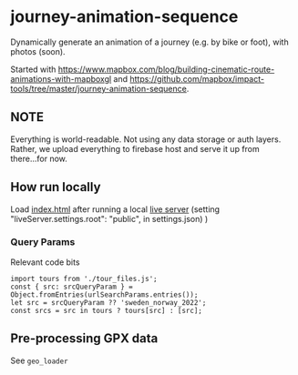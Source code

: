 # journey-animation-sequence

Dynamically generate an animation of a journey (e.g. by bike or foot), with photos (soon).

Started with https://www.mapbox.com/blog/building-cinematic-route-animations-with-mapboxgl and https://github.com/mapbox/impact-tools/tree/master/journey-animation-sequence.

## NOTE

Everything is world-readable.  Not using any data storage or auth layers.  Rather, we upload everything to firebase host and serve it up from there...for now.

## How run locally

Load [index.html](http://127.0.0.1:5500/) after running a local [live server](https://marketplace.visualstudio.com/items?itemName=ritwickdey.LiveServer) (setting "liveServer.settings.root": "public", in settings.json)
)

### Query Params

Relevant code bits
```
import tours from './tour_files.js';
const { src: srcQueryParam } = Object.fromEntries(urlSearchParams.entries());
let src = srcQueryParam ?? 'sweden_norway_2022';
const srcs = src in tours ? tours[src] : [src];
```

## Pre-processing GPX data

See `geo_loader`